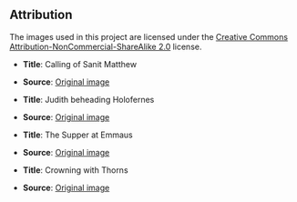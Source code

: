 ## Attribution

The images used in this project are licensed under the [Creative Commons Attribution-NonCommercial-ShareAlike 2.0](https://creativecommons.org/licenses/by-nc-sa/2.0/) license.

- **Title**: Calling of Sanit Matthew
- **Source**: [Original image](https://www.flickr.com/photos/profzucker/26198050479)

- **Title**: Judith beheading Holofernes
- **Source**: [Original image](https://www.flickr.com/photos/rjhuttondfw/48109222246)

- **Title**: The Supper at Emmaus
- **Source**: [Original image](https://www.flickr.com/photos/gandalfsgallery/5750201118)

- **Title**: Crowning with Thorns
- **Source**: [Original image](https://www.flickr.com/photos/snarfel/6575253723)
